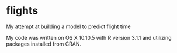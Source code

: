 # flights

My attempt at building a model to predict flight time

My code was written on OS X 10.10.5 with R version 3.1.1 and utilizing packages installed from CRAN.

